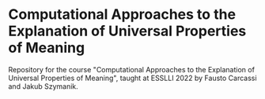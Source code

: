 # Computational Approaches to the Explanation of Universal Properties of Meaning

Repository for the course "Computational Approaches to the Explanation of Universal Properties of Meaning", taught at ESSLLI 2022 by Fausto Carcassi and Jakub Szymanik.
